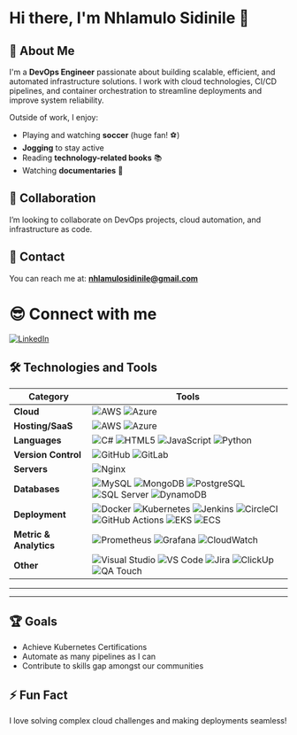 # Hi there, I'm Nhlamulo Sidinile 👋

## 🌱 About Me
I'm a **DevOps Engineer** passionate about building scalable, efficient, and automated infrastructure solutions. I work with cloud technologies, CI/CD pipelines, and container orchestration to streamline deployments and improve system reliability.  

Outside of work, I enjoy:  
- Playing and watching **soccer** (huge fan! ⚽)  
- **Jogging** to stay active  
- Reading **technology-related books** 📚  
- Watching **documentaries** 🎥  

## 💼 Collaboration
I’m looking to collaborate on DevOps projects, cloud automation, and infrastructure as code.

## 📧 Contact
You can reach me at: **nhlamulosidinile@gmail.com**

# 😎 Connect with me

[![LinkedIn](https://img.shields.io/badge/LinkedIn-%230A66C2.svg?style=for-the-badge&logo=linkedin&logoColor=white)](https://linkedin.com/in/nhlamulosidinile)

## 🛠 Technologies and Tools

| Category         | Tools |
|-----------------|------------------------------|
| **Cloud**       | ![AWS](https://img.shields.io/badge/Amazon_AWS-%23FF9900.svg?style=for-the-badge&logo=amazonaws&logoColor=white) ![Azure](https://img.shields.io/badge/Azure-%230078D4.svg?style=for-the-badge&logo=microsoft-azure&logoColor=white) |
| **Hosting/SaaS** | ![AWS](https://img.shields.io/badge/AWS-%23FF9900.svg?style=for-the-badge&logo=amazonaws&logoColor=white) ![Azure](https://img.shields.io/badge/Azure-%230078D4.svg?style=for-the-badge&logo=microsoft-azure&logoColor=white) |
| **Languages**    | ![C#](https://img.shields.io/badge/C%23-%23239120.svg?style=for-the-badge&logo=c-sharp&logoColor=white) ![HTML5](https://img.shields.io/badge/HTML5-%23E34F26.svg?style=for-the-badge&logo=html5&logoColor=white) ![JavaScript](https://img.shields.io/badge/JavaScript-%23F7DF1E.svg?style=for-the-badge&logo=javascript&logoColor=black) ![Python](https://img.shields.io/badge/Python-%233776AB.svg?style=for-the-badge&logo=python&logoColor=white) |
| **Version Control** | ![GitHub](https://img.shields.io/badge/GitHub-%23181717.svg?style=for-the-badge&logo=github&logoColor=white) ![GitLab](https://img.shields.io/badge/GitLab-%23FC6D26.svg?style=for-the-badge&logo=gitlab&logoColor=white) |
| **Servers**      | ![Nginx](https://img.shields.io/badge/Nginx-%23009639.svg?style=for-the-badge&logo=nginx&logoColor=white) |
| **Databases**    | ![MySQL](https://img.shields.io/badge/MySQL-%234479A1.svg?style=for-the-badge&logo=mysql&logoColor=white) ![MongoDB](https://img.shields.io/badge/MongoDB-%2347A248.svg?style=for-the-badge&logo=mongodb&logoColor=white) ![PostgreSQL](https://img.shields.io/badge/PostgreSQL-%23336791.svg?style=for-the-badge&logo=postgresql&logoColor=white) ![SQL Server](https://img.shields.io/badge/SQL%20Server-%23CC2927.svg?style=for-the-badge&logo=microsoft-sql-server&logoColor=white) ![DynamoDB](https://img.shields.io/badge/DynamoDB-%23005ECC.svg?style=for-the-badge&logo=amazondynamodb&logoColor=white) |
| **Deployment**   | ![Docker](https://img.shields.io/badge/Docker-%232496ED.svg?style=for-the-badge&logo=docker&logoColor=white) ![Kubernetes](https://img.shields.io/badge/Kubernetes-%23326CE5.svg?style=for-the-badge&logo=kubernetes&logoColor=white) ![Jenkins](https://img.shields.io/badge/Jenkins-%23D24939.svg?style=for-the-badge&logo=jenkins&logoColor=white) ![CircleCI](https://img.shields.io/badge/CircleCI-%23000000.svg?style=for-the-badge&logo=circleci&logoColor=white) ![GitHub Actions](https://img.shields.io/badge/GitHub_Actions-%232088FF.svg?style=for-the-badge&logo=github-actions&logoColor=white) ![EKS](https://img.shields.io/badge/AWS%20EKS-%23232F3E.svg?style=for-the-badge&logo=amazon-eks&logoColor=white) ![ECS](https://img.shields.io/badge/AWS%20ECS-%23232F3E.svg?style=for-the-badge&logo=amazon-ecs&logoColor=white) |
| **Metric & Analytics** | ![Prometheus](https://img.shields.io/badge/Prometheus-%23E6522C.svg?style=for-the-badge&logo=prometheus&logoColor=white) ![Grafana](https://img.shields.io/badge/Grafana-%23F46800.svg?style=for-the-badge&logo=grafana&logoColor=white) ![CloudWatch](https://img.shields.io/badge/AWS%20CloudWatch-%23232F3E.svg?style=for-the-badge&logo=amazonaws&logoColor=white) |
| **Other**        | ![Visual Studio](https://img.shields.io/badge/Visual_Studio-%235C2D91.svg?style=for-the-badge&logo=visual-studio&logoColor=white) ![VS Code](https://img.shields.io/badge/Visual_Studio_Code-%23007ACC.svg?style=for-the-badge&logo=visual-studio-code&logoColor=white) ![Jira](https://img.shields.io/badge/Jira-%230052CC.svg?style=for-the-badge&logo=jira&logoColor=white) ![ClickUp](https://img.shields.io/badge/ClickUp-%23C56DF8.svg?style=for-the-badge&logo=clickup&logoColor=white) ![QA Touch](https://img.shields.io/badge/QA%20Touch-%23FF4081.svg?style=for-the-badge&logo=q-touch&logoColor=white) |

---


---


## 🏆 Goals
- Achieve Kubernetes Certifications
- Automate as many pipelines as I can
- Contribute to skills gap amongst our communities

## ⚡ Fun Fact
I love solving complex cloud challenges and making deployments seamless!
